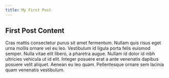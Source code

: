 ```yaml
---
title: My First Post
---
```


## First Post Content

Cras mattis consectetur purus sit amet fermentum. Nullam quis risus eget urna mollis ornare vel eu leo. Vestibulum id ligula porta felis euismod semper. Nulla vitae elit libero, a pharetra augue. Nullam id dolor id nibh ultricies vehicula ut id elit. Integer posuere erat a ante venenatis dapibus posuere velit aliquet. Aenean eu leo quam. Pellentesque ornare sem lacinia quam venenatis vestibulum.
